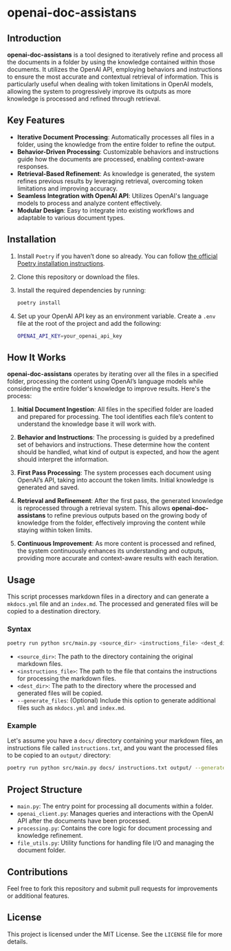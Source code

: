 # openai-doc-assistans

## Introduction

**openai-doc-assistans** is a tool designed to iteratively refine and process all the documents in a folder by using the knowledge contained within those documents. It utilizes the OpenAI API, employing behaviors and instructions to ensure the most accurate and contextual retrieval of information. This is particularly useful when dealing with token limitations in OpenAI models, allowing the system to progressively improve its outputs as more knowledge is processed and refined through retrieval.

## Key Features

- **Iterative Document Processing**: Automatically processes all files in a folder, using the knowledge from the entire folder to refine the output.
- **Behavior-Driven Processing**: Customizable behaviors and instructions guide how the documents are processed, enabling context-aware responses.
- **Retrieval-Based Refinement**: As knowledge is generated, the system refines previous results by leveraging retrieval, overcoming token limitations and improving accuracy.
- **Seamless Integration with OpenAI API**: Utilizes OpenAI's language models to process and analyze content effectively.
- **Modular Design**: Easy to integrate into existing workflows and adaptable to various document types.

## Installation

1. Install `Poetry` if you haven’t done so already. You can follow [the official Poetry installation instructions](https://python-poetry.org/docs/#installation).

2. Clone this repository or download the files.

3. Install the required dependencies by running:

   ```bash
   poetry install
   ```

4. Set up your OpenAI API key as an environment variable. Create a `.env` file at the root of the project and add the following:

   ```bash
   OPENAI_API_KEY=your_openai_api_key
   ```

## How It Works

**openai-doc-assistans** operates by iterating over all the files in a specified folder, processing the content using OpenAI’s language models while considering the entire folder's knowledge to improve results. Here's the process:

1. **Initial Document Ingestion**: All files in the specified folder are loaded and prepared for processing. The tool identifies each file’s content to understand the knowledge base it will work with.

2. **Behavior and Instructions**: The processing is guided by a predefined set of behaviors and instructions. These determine how the content should be handled, what kind of output is expected, and how the agent should interpret the information.

3. **First Pass Processing**: The system processes each document using OpenAI’s API, taking into account the token limits. Initial knowledge is generated and saved.

4. **Retrieval and Refinement**: After the first pass, the generated knowledge is reprocessed through a retrieval system. This allows **openai-doc-assistans** to refine previous outputs based on the growing body of knowledge from the folder, effectively improving the content while staying within token limits.

5. **Continuous Improvement**: As more content is processed and refined, the system continuously enhances its understanding and outputs, providing more accurate and context-aware results with each iteration.

## Usage

This script processes markdown files in a directory and can generate a `mkdocs.yml` file and an `index.md`. The processed and generated files will be copied to a destination directory.

### Syntax

```bash
poetry run python src/main.py <source_dir> <instructions_file> <dest_dir> [--generate_files]
```

- `<source_dir>`: The path to the directory containing the original markdown files.
- `<instructions_file>`: The path to the file that contains the instructions for processing the markdown files.
- `<dest_dir>`: The path to the directory where the processed and generated files will be copied.
- `--generate_files`: (Optional) Include this option to generate additional files such as `mkdocs.yml` and `index.md`.

### Example

Let's assume you have a `docs/` directory containing your markdown files, an instructions file called `instructions.txt`, and you want the processed files to be copied to an `output/` directory:

```bash
poetry run python src/main.py docs/ instructions.txt output/ --generate_files
```

## Project Structure

- `main.py`: The entry point for processing all documents within a folder.
- `openai_client.py`: Manages queries and interactions with the OpenAI API after the documents have been processed.
- `processing.py`: Contains the core logic for document processing and knowledge refinement.
- `file_utils.py`: Utility functions for handling file I/O and managing the document folder.

## Contributions

Feel free to fork this repository and submit pull requests for improvements or additional features.

## License

This project is licensed under the MIT License. See the `LICENSE` file for more details.
